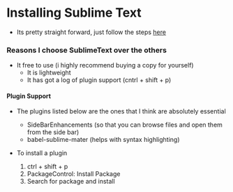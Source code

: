 # Installing Sublime Text
* Its pretty straight forward, just follow the steps [here](https://www.sublimetext.com/3)

### Reasons I choose SublimeText over the others

- It free to use (i highly recommend buying a copy for yourself)
    - It is lightweight
    - It has got a log of plugin support (cntrl + shift + p)

#### Plugin Support
* The plugins listed below are the ones that I think are absolutely essential
    - SideBarEnhancements (so that you can browse files and open them from the side bar)
    - babel-sublime-mater (helps with syntax highlighting)

* To install a plugin
    1. ctrl + shift + p
    2. PackageControl: Install Package
    3. Search for package and install